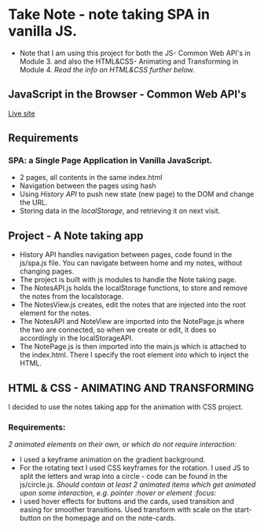 # Take Note - note taking SPA in vanilla JS.
- Note that I am using this project for both the JS- Common Web API's in Module 3.
and also the HTML&CSS- Animating and Transforming in Module 4.
*Read the info on HTML&CSS further below.*

## JavaScript in the Browser - Common Web API's

[Live site](https://av-spa-notes-app.netlify.app/)

## Requirements

### SPA: a Single Page Application in Vanilla JavaScript.

- 2 pages, all contents in the same index.html
- Navigation between the pages using hash
- Using _History API_ to push new state (new page) to the DOM and change the URL.
- Storing data in the _localStorage_, and retrieving it on next visit.

## Project - A Note taking app

- History API handles navigation between pages, code found in the js/spa.js file.
  You can navigate between home and my notes, without changing pages.
- The project is built with js modules to handle the Note taking page.
- The NotesAPI.js holds the localStorage functions, to store and remove the notes from the localstorage.
- The NotesView.js creates, edit the notes that are injected into the root element for the notes.
- The NotesAPI and NoteView are imported into the NotePage.js where the two are connected, so when we create or edit, it does so accordingly in the localStorageAPI.
- The NotePage.js is then imported into the main.js which is attached to the index.html. There I specify the root element into which to inject the HTML.

## HTML & CSS - ANIMATING AND TRANSFORMING
I decided to use the notes taking app for the animation with CSS project.
### Requirements:
*2 animated elements on their own, or which do not require interaction:*
- I used a keyframe animation on the gradient background.
- For the rotating text I used CSS keyframes for the rotation. I used JS to split the letters and wrap into a circle - code can be found in the js/circle.js.
*Should contain at least 2 animated items which get animated upon some interaction, e.g. pointer :hover or element :focus:*
- I used hover effects for buttons and the cards, used transition and easing for smoother transitions. Used transform with scale on the start-button on the homepage and on the note-cards.


